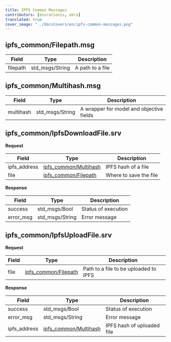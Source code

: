 ```yaml
---
title: IPFS Common Messages
contributors: [ensrationis, akru]
translated: true
cover_image: "../docsCovers/en/ipfs-common-messages.png"
---
```


## ipfs_common/Filepath.msg

| Field         | Type                  | Description           |
|------------   |-------------------    |--------------------   |
| filepath      | std_msgs/String       | A path to a file      |

## ipfs_common/Multihash.msg

| Field         | Type              | Description                               |
|-----------    |-----------------  |------------------------------------------ |
| multihash     | std_msgs/String   | A wrapper for model and objective fields  |

## ipfs_common/IpfsDownloadFile.srv

**Request**

| Field         | Type                                                  | Description               |
|-------------- |---------------------------------------------------    |------------------------   |
| ipfs_address  | [ipfs_common/Multihash](#ipfs_commonmultihashmsg)     | IPFS hash of a file       |
| file          | [ipfs_common/Filepath](#ipfs_commonfilepathmsg)       | Where to save the file    |

**Response**

| Field         | Type              | Description           |
|-----------    |-----------------  |---------------------  |
| success       | std_msgs/Bool     | Status of execution   |
| error_msg     | std_msgs/String   | Error message         |

## ipfs_common/IpfsUploadFile.srv

**Request**

| Field     | Type                                              | Description                               |
|-------    |-------------------------------------------------  |---------------------------------------    |
| file      | [ipfs_common/Filepath](#ipfs_commonfilepathmsg)   | Path to a file to be uploaded to IPFS     |

**Response**

| Field         | Type                                                  | Description                   |
|-------------- |---------------------------------------------------    |----------------------------   |
| success       | std_msgs/Bool                                         | Status of execution           |
| error_msg     | std_msgs/String                                       | Error message                 |
| ipfs_address  | [ipfs_common/Multihash](#ipfs_commonmultihashmsg)     | IPFS hash of uploaded file    |
